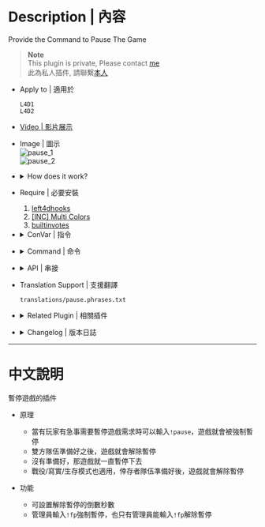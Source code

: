 # Description | 內容
Provide the Command to Pause The Game

> __Note__ <br/>
This plugin is private, Please contact [me](/#私人插件列表-private-plugins-list)<br/>
此為私人插件, 請聯繫[本人](/#私人插件列表-private-plugins-list)

* Apply to | 適用於
	```
	L4D1
	L4D2
	```

* [Video | 影片展示](https://youtu.be/ljO6RGqQguk)

* Image | 圖示
	<br/>![pause_1](image/pause_1.jpg)
	<br/>![pause_2](image/pause_2.jpg)

* <details><summary>How does it work?</summary>

	* Type ```!pause``` -> Pause the game
	* Type ```!ready``` to mark your team ready, ```!unready``` to mark your team unready
	* Admin types ```!fp``` to force pause the game, ```!fs``` to force unpause the game

</details>

* Require | 必要安裝
	1. [left4dhooks](https://forums.alliedmods.net/showthread.php?t=321696)
	2. [[INC] Multi Colors](https://github.com/fbef0102/L4D1_2-Plugins/releases/tag/Multi-Colors)
	3. [builtinvotes](https://github.com/fbef0102/Game-Private_Plugin/releases/tag/builtinvotes)

* <details><summary>ConVar | 指令</summary>

	* cfg/sourcemod/pause.cfg
		```php
		// Enable beep on unpause
		l4d_pause_blips "1"

		// Number of seconds to count down before the round goes live.
		l4d_pause_countdown "3"

		// Delay to apply before a pause happens.  Could be used to prevent Tactical Pauses
		l4d_pause_delay "0"

		// Require or not the pause initiator should ready before unpausing the game
		l4d_pause_initiator_ready "1"
		```
</details>

* <details><summary>Command | 命令</summary>

	* **Pauses the game**
		```php
		sm_pause
		sm_p
		```

	* **Marks your team as ready for an unpause**
		```php
		sm_unpause
		sm_up
		sm_ready
		sm_r
		```
		or
		```php
		Press F1
		```

	* **Mark yourself as not ready if you have set yourself as ready**
		```php
		sm_unready
		sm_nr
		```
		or
		```php
		Press F2
		```

	* **Toggles your team's ready status**
		```php
		sm_toggleready
		```

	* **Hides the pause panel so other menus can be seen**
		```php
		sm_show
		```

	* **Shows a hidden pause panel**
		```php
		sm_hide
		```

	* **Pauses the game and only allows admins to unpause (Adm required: ADMFLAG_BAN)**
		```php
		sm_fp
		```

	* **Unpauses the game regardless of team ready status. Must be used to unpause admin pauses (Adm required: ADMFLAG_BAN)**
		```php
		sm_fs
		```
</details>

* <details><summary>API | 串接</summary>

	* [pause.inc](scripting/include/pause.inc)
		```php
		library name: pause
		```
</details>
	
* Translation Support | 支援翻譯
	```
	translations/pause.phrases.txt
	```

* <details><summary>Related Plugin | 相關插件</summary>

	1. [readyup](/L4D_插件/Server_伺服器/readyup): Ready Plugin
		* 所有玩家準備才能開始遊戲的插件
</details>

* <details><summary>Changelog | 版本日誌</summary>

	* v1.1h (2023-3-15)
		* Translation Support
		* F1 to ready / F2 to unready

	* v1.0h
		* Individual plugin

	* 6.7
	    * [Original Work by CanadaRox, Sir, Forgetest](https://github.com/SirPlease/L4D2-Competitive-Rework/blob/master/addons/sourcemod/scripting/pause.sp)
</details>

- - - -
# 中文說明
暫停遊戲的插件

* 原理
	* 當有玩家有急事需要暫停遊戲需求時可以輸入```!pause```，遊戲就會被強制暫停
	* 雙方隊伍準備好之後，遊戲就會解除暫停
	* 沒有準備好，那遊戲就一直暫停下去
	* 戰役/寫實/生存模式也適用，倖存者隊伍準備好後，遊戲就會解除暫停

* 功能
	* 可設置解除暫停的倒數秒數
	* 管理員輸入```!fp```強制暫停，也只有管理員能輸入```!fp```解除暫停
